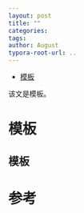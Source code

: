 ```yaml
---
layout: post
title: ""
categories: 
tags: 
author: August
typora-root-url: ..
---
```




- [模板](#模板-1)



该文是模板。



# 模板



## 模板





# 参考

